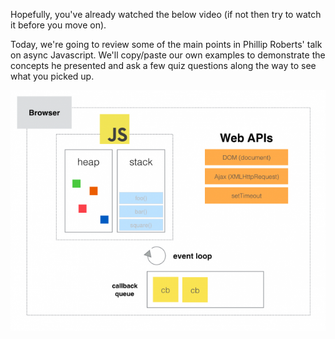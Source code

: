 
Hopefully, you've already watched the below video (if not then try to watch it before you move on).

  

Today, we're going to review some of the main points in Phillip Roberts' talk on async Javascript. We'll copy/paste our own examples to demonstrate the concepts he presented and ask a few quiz questions along the way to see what you picked up.

  

![.guides/img/9aacbcd0-44c5-45e1-b3eb-be84a2eb99d8](./9aacbcd0-44c5-45e1-b3eb-be84a2eb99d8.png)

